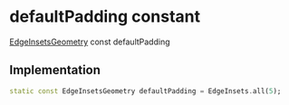 


# defaultPadding constant






[EdgeInsetsGeometry](https://api.flutter.dev/flutter/painting/EdgeInsetsGeometry-class.html) const defaultPadding
  







## Implementation

```dart
static const EdgeInsetsGeometry defaultPadding = EdgeInsets.all(5);


```







